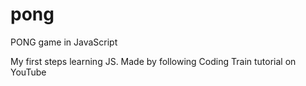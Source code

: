 # pong
PONG game in JavaScript

My first steps learning JS. Made by following Coding Train tutorial on YouTube
